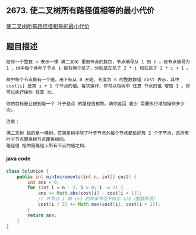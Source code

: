 ## 2673. 使二叉树所有路径值相等的最小代价

[使二叉树所有路径值相等的最小代价](https://leetcode.cn/problems/make-costs-of-paths-equal-in-a-binary-tree/)



## 题目描述

```
给你一个整数 n 表示一棵 满二叉树 里面节点的数目，节点编号从 1 到 n 。根节点编号为 1 ，树中每个非叶子节点 i 都有两个孩子，分别是左孩子 2 * i 和右孩子 2 * i + 1 。

树中每个节点都有一个值，用下标从 0 开始、长度为 n 的整数数组 cost 表示，其中 cost[i] 是第 i + 1 个节点的值。每次操作，你可以将树中 任意 节点的值 增加 1 。你可以执行操作 任意 次。

你的目标是让根到每一个 叶子结点 的路径值相等。请你返回 最少 需要执行增加操作多少次。

注意：

满二叉树 指的是一棵树，它满足树中除了叶子节点外每个节点都恰好有 2 个子节点，且所有叶子节点距离根节点距离相同。
路径值 指的是路径上所有节点的值之和。
```



#### java code

```java
class Solution {
    public int minIncrements(int n, int[] cost) {
        int ans = 0;
        for (int i = n - 2; i > 0; i -= 2) {
            ans += Math.abs(cost[i] - cost[i + 1]);
            // 叶节点 i 和 i+1 的双亲节点下标为 i/2（整数除法）
            cost[i / 2] += Math.max(cost[i], cost[i + 1]);
        }
        return ans;
    }
}

```

